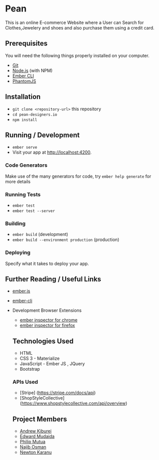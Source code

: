 # Pean

This is an online E-commerce Website where a User can Search for Clothes,Jewelery and shoes and also purchase them using a credit card. 

## Prerequisites

You will need the following things properly installed on your computer.

* [Git](https://git-scm.com/)
* [Node.js](https://nodejs.org/) (with NPM)
* [Ember CLI](https://ember-cli.com/)
* [PhantomJS](http://phantomjs.org/)

## Installation

* `git clone <repository-url>` this repository
* `cd pean-designers.io`
* `npm install`

## Running / Development

* `ember serve`
* Visit your app at [http://localhost:4200](http://localhost:4200).

### Code Generators

Make use of the many generators for code, try `ember help generate` for more details

### Running Tests

* `ember test`
* `ember test --server`

### Building

* `ember build` (development)
* `ember build --environment production` (production)

### Deploying

Specify what it takes to deploy your app.

## Further Reading / Useful Links

* [ember.js](http://emberjs.com/)
* [ember-cli](https://ember-cli.com/)
* Development Browser Extensions
  * [ember inspector for chrome](https://chrome.google.com/webstore/detail/ember-inspector/bmdblncegkenkacieihfhpjfppoconhi)
  * [ember inspector for firefox](https://addons.mozilla.org/en-US/firefox/addon/ember-inspector/)
  
  
  ## Technologies Used
  * HTML
  * CSS 3 - Materialize
  * JavaScript - Ember JS , JQuery
  * Bootstrap
  
  ### APIs Used
  * [Stripe] (https://stripe.com/docs/api)
  * [ShopStyleCollective] (https://www.shopstylecollective.com/api/overview)
  
  ## Project Members
  * [Andrew Kiburei](https://github.com/kiburei)
  * [Edward Mudaida](https://github.com/EdwardMudaida)
  * [Philip Mutua](https://github.com/pmutua)
  * [Najib Osman](https://github.com/NajibOsman)
  * [Newton Karanu](https://github.com/newtonkiragu)
